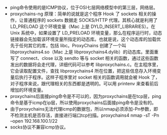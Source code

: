 - ping命令使用的是ICMP协议，位于OSI七层网络模型中的第三层，网络层。
- proxychains-ng 原理：简单的说就是这个程序 Hook 了 sockets 相关的操作，让普通程序的 sockets 数据走 SOCKS/HTTP 代理。其核心就是利用了 LD_PRELOAD 这个环境变量（Mac 上是 DYLD_INSERT_LIBRARIES）。在 Unix 系统中，如果设置了 LD_PRELOAD 环境变量，那么在程序运行时，动态链接器会先加载该环境变量所指定的动态库。也就是说，这个动态库的加载优先于任何其它的库，包括 libc。ProxyChains 创建了一个叫 libproxychains4.so（Mac 上是 libproxychains4.dylib）的动态库。里面重写了 connect、close 以及 sendto 等与 socket 相关的函数，通过这些函数发出的数据将会走代理，详细代码可以参考 libproxychains.c。在主程序里，它会读取配置文件，查找 libproxychains4 所在位置，把这些信息存入环境变量后执行子程序。这样子程序里对 socket 相关的函数调用就会被 Hook 了，对子程序来说，跟代理相关的东西都是透明的。可以用 printenv 来查看前后增加的环境变量。
- proxychains后面接ping命令是不可以的，因为proxychains是在tcp层，ping命令是基于icmp在ip层，所以使用proxychains后面接ping命令是没有的。
- 由于proxychains无法代理icmp的数据包，所以nmap必须添加-Pn参数，即不检测主机是否存活，直接进行端口tcp扫描。proxychains4 nmap -sT -Pn –open 192.168.100.1/22
- socks协议不兼容icmp协议。